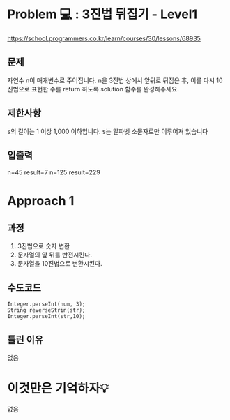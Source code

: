 [//]: # (문제 풀이 템플릿)
# Problem 💻 : 3진법 뒤집기 - Level1
https://school.programmers.co.kr/learn/courses/30/lessons/68935
## 문제
자연수 n이 매개변수로 주어집니다. n을 3진법 상에서 앞뒤로 뒤집은 후, 이를 다시 10진법으로 표현한 수를 return 하도록 solution 함수를 완성해주세요.
## 제한사항
s의 길이는 1 이상 1,000 이하입니다.
s는 알파벳 소문자로만 이루어져 있습니다
## 입출력
n=45	result=7
n=125   result=229

# Approach 1 
## 과정
1. 3진법으로 숫자 변환
2. 문자열의 앞 뒤를 반전시킨다.
3. 문자열을 10진법으로 변환시킨다.

## 수도코드
```
Integer.parseInt(num, 3);
String reverseStrin(str);
Integer.parseInt(str,10);
```
## 틀린 이유
없음

# 이것만은 기억하자💡
없음